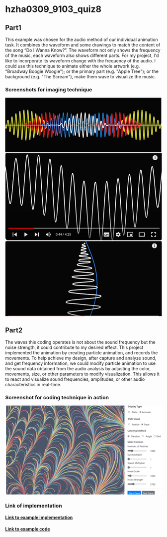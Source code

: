 # hzha0309_9103_quiz8

## Part1
This example was chosen for the audio method of our individual animation task. It combines the waveform and some drawings to match the content of the song “Do I Wanna Know?”. The waveform not only shows the frequency of the music, each waveform also shows different parts. For my project, I'd like to incorporate its waveform change with the frequency of the audio. I could use this technique to animate either the whole artwork (e.g. "Broadway Boogie Woogie"); or the primary part (e.g. "Apple Tree"); or the background (e.g. "The Scream"), make them wave to visualize the music.

### Screenshots for imaging technique
![Image for imaging technique](assets/image1.png)
![Image for imaging technique](assets/image2.png)
![Image for imaging technique](assets/image3.png)

## Part2
The waves this coding operates is not about the sound frequency but the noise strength, it could contribute to my desired effect. This project implemented the animation by creating particle animation, and records the movements. To help achieve my design, after capture and analyze sound, and get frequency information, we could modify particle animation to use the sound data obtained from the audio analysis by adjusting the color, movements, size, or other parameters to modify visualization. This allows it to react and visualize sound frequencies, amplitudes, or other audio characteristics in real-time.

### Screenshot for coding technique in action
![Image for imaging technique](assets/coding.png)

### Link of implementation
#### [Link to example implementation](https://vharivinay.github.io/Flow-field-using-noise/)
#### [Link to example code](https://github.com/vharivinay/Flow-field-using-noise.git)